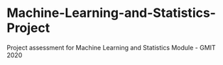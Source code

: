 # Machine-Learning-and-Statistics-Project
Project assessment for Machine Learning and Statistics Module - GMIT 2020
